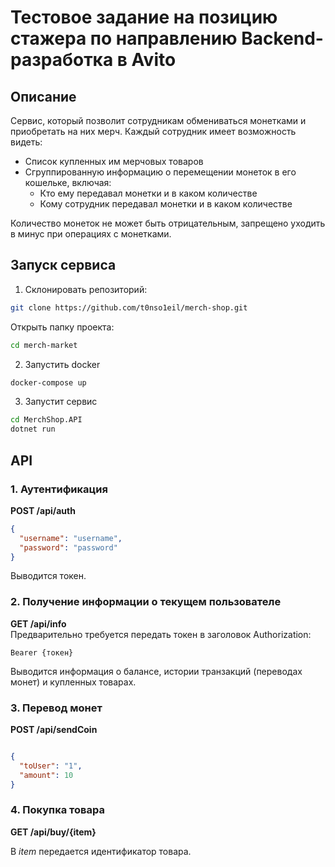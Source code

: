 # Тестовое задание на позицию стажера по направлению Backend-разработка в Avito

## Описание
Сервис, который позволит сотрудникам обмениваться монетками и приобретать на них мерч. Каждый сотрудник имеет возможность видеть:

* Список купленных им мерчовых товаров
* Сгруппированную информацию о перемещении монеток в его кошельке, включая:
  * Кто ему передавал монетки и в каком количестве
  * Кому сотрудник передавал монетки и в каком количестве

Количество монеток не может быть отрицательным, запрещено уходить в минус при операциях с монетками.

## Запуск сервиса

1. Склонировать репозиторий:

```bash
git clone https://github.com/t0nso1eil/merch-shop.git
```

Открыть папку проекта:

```bash
cd merch-market
```

2. Запустить docker

```bash
docker-compose up
```

3. Запустит сервис

```bash
cd MerchShop.API
dotnet run
```

## API

### 1. Аутентификация
**POST /api/auth**  

```json
{
  "username": "username",
  "password": "password"
}
```

Выводится токен.

### 2. Получение информации о текущем пользователе
**GET /api/info**  
Предварительно требуется передать токен в заголовок Authorization:

```
Bearer {токен}
```

Выводится информация о балансе, истории транзакций (переводах монет) и купленных товарах.

### 3. Перевод монет
**POST /api/sendCoin**  

```json

{
  "toUser": "1",
  "amount": 10
}
```

### 4. Покупка товара
**GET /api/buy/{item}**  

В _item_ передается идентификатор товара.
